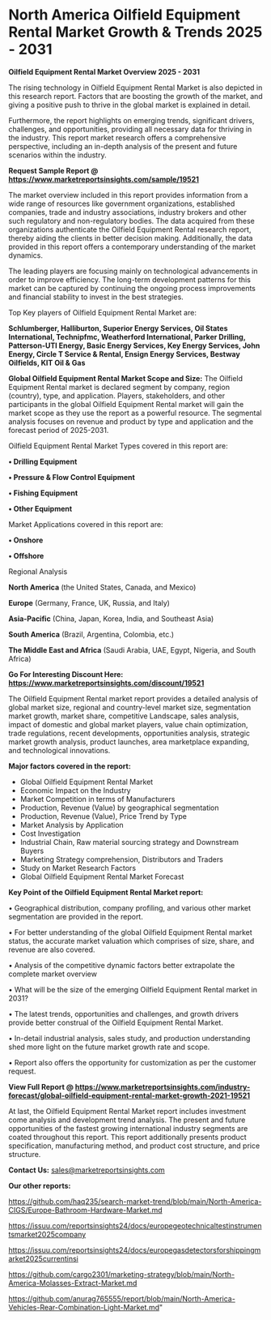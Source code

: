 # North America Oilfield Equipment Rental Market Growth & Trends 2025 - 2031

<Strong> Oilfield Equipment Rental Market Overview 2025 - 2031</strong>

The rising technology in Oilfield Equipment Rental Market is also depicted in this research report. Factors that are boosting the growth of the market, and giving a positive push to thrive in the global market is explained in detail.

Furthermore, the report highlights on emerging trends, significant drivers, challenges, and opportunities, providing all necessary data for thriving in the industry. This report market research offers a comprehensive perspective, including an in-depth analysis of the present and future scenarios within the industry.

<strong>Request Sample Report @ <a href=https://www.marketreportsinsights.com/sample/19521>https://www.marketreportsinsights.com/sample/19521</a></strong>

The market overview included in this report provides information from a wide range of resources like government organizations, established companies, trade and industry associations, industry brokers and other such regulatory and non-regulatory bodies. The data acquired from these organizations authenticate the Oilfield Equipment Rental research report, thereby aiding the clients in better decision making. Additionally, the data provided in this report offers a contemporary understanding of the market dynamics.

The leading players are focusing mainly on technological advancements in order to improve efficiency. The long-term development patterns for this market can be captured by continuing the ongoing process improvements and financial stability to invest in the best strategies.

Top Key players of Oilfield Equipment Rental Market are:

<strong>Schlumberger, Halliburton, Superior Energy Services, Oil States International, Technipfmc, Weatherford International, Parker Drilling, Patterson-UTI Energy, Basic Energy Services, Key Energy Services, John Energy, Circle T Service & Rental, Ensign Energy Services, Bestway Oilfields, KIT Oil & Gas</strong>

<strong><b>Global Oilfield Equipment Rental Market Scope and Size:</b></strong>
The Oilfield Equipment Rental market is declared segment by company, region (country), type, and application. Players, stakeholders, and other participants in the global Oilfield Equipment Rental market will gain the market scope as they use the report as a powerful resource. The segmental analysis focuses on revenue and product by type and application and the forecast period of 2025-2031.

Oilfield Equipment Rental Market Types covered in this report are:

<strong>• Drilling Equipment

• Pressure & Flow Control Equipment

• Fishing Equipment

• Other Equipment</strong>

Market Applications covered in this report are:

<strong>• Onshore

• Offshore</strong> 

Regional Analysis

<strong>North America</strong> (the United States, Canada, and Mexico)

<strong>Europe</strong> (Germany, France, UK, Russia, and Italy)

<strong>Asia-Pacific</strong> (China, Japan, Korea, India, and Southeast Asia)

<strong>South America</strong> (Brazil, Argentina, Colombia, etc.)

<strong>The Middle East and Africa</strong> (Saudi Arabia, UAE, Egypt, Nigeria, and South Africa)

<strong>Go For Interesting Discount Here: <a href=https://www.marketreportsinsights.com/discount/19521>https://www.marketreportsinsights.com/discount/19521</a></strong>

The Oilfield Equipment Rental market report provides a detailed analysis of global market size, regional and country-level market size, segmentation market growth, market share, competitive Landscape, sales analysis, impact of domestic and global market players, value chain optimization, trade regulations, recent developments, opportunities analysis, strategic market growth analysis, product launches, area marketplace expanding, and technological innovations.

<strong><b>Major factors covered in the report:</b></strong>
<ul>
  <li>Global Oilfield Equipment Rental Market </li>
  <li>Economic Impact on the Industry</li>
  <li>Market Competition in terms of Manufacturers</li>
  <li>Production, Revenue (Value) by geographical segmentation</li>
  <li>Production, Revenue (Value), Price Trend by Type</li>
  <li>Market Analysis by Application</li>
  <li>Cost Investigation</li>
  <li>Industrial Chain, Raw material sourcing strategy and Downstream Buyers</li>
  <li>Marketing Strategy comprehension, Distributors and Traders</li>
  <li>Study on Market Research Factors</li>
  <li>Global Oilfield Equipment Rental Market Forecast</li>
</ul>

<strong><b>Key Point of the Oilfield Equipment Rental Market report:</b></strong>

• Geographical distribution, company profiling, and various other market segmentation are provided in the report.

• For better understanding of the global Oilfield Equipment Rental market status, the accurate market valuation which comprises of size, share, and revenue are also covered.

• Analysis of the competitive dynamic factors better extrapolate the complete market overview

• What will be the size of the emerging Oilfield Equipment Rental market in 2031?

• The latest trends, opportunities and challenges, and growth drivers provide better construal of the Oilfield Equipment Rental Market.

• In-detail industrial analysis, sales study, and production understanding shed more light on the future market growth rate and scope.

• Report also offers the opportunity for customization as per the customer request.

<strong><b>View Full Report @ <a href=https://www.marketreportsinsights.com/industry-forecast/global-oilfield-equipment-rental-market-growth-2021-19521>https://www.marketreportsinsights.com/industry-forecast/global-oilfield-equipment-rental-market-growth-2021-19521</a></b></strong>


At last, the Oilfield Equipment Rental Market report includes investment come analysis and development trend analysis. The present and future opportunities of the fastest growing international industry segments are coated throughout this report. This report additionally presents product specification, manufacturing method, and product cost structure, and price structure.

<strong>Contact Us:</strong>
sales@marketreportsinsights.com

<strong>Our other reports:</strong>

<a href=https://github.com/haq235/search-market-trend/blob/main/North-America-CIGS/Europe-Bathroom-Hardware-Market.md>https://github.com/haq235/search-market-trend/blob/main/North-America-CIGS/Europe-Bathroom-Hardware-Market.md</a>

<a href=https://issuu.com/reportsinsights24/docs/europegeotechnicaltestinstrumentsmarket2025company>https://issuu.com/reportsinsights24/docs/europegeotechnicaltestinstrumentsmarket2025company</a>

<a href=https://issuu.com/reportsinsights24/docs/europegasdetectorsforshippingmarket2025currentinsi>https://issuu.com/reportsinsights24/docs/europegasdetectorsforshippingmarket2025currentinsi</a>

<a href=https://github.com/cargo2301/marketing-strategy/blob/main/North-America-Molasses-Extract-Market.md>https://github.com/cargo2301/marketing-strategy/blob/main/North-America-Molasses-Extract-Market.md</a>

<a href=https://github.com/anurag765555/report/blob/main/North-America-Vehicles-Rear-Combination-Light-Market.md>https://github.com/anurag765555/report/blob/main/North-America-Vehicles-Rear-Combination-Light-Market.md</a>"
